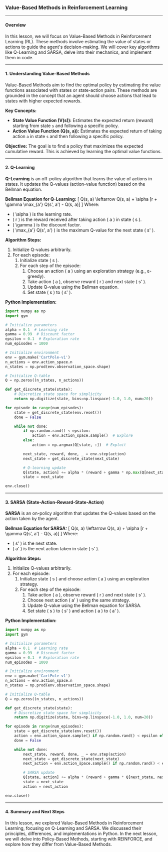 ### Value-Based Methods in Reinforcement Learning

---

#### Overview

In this lesson, we will focus on Value-Based Methods in Reinforcement Learning (RL). These methods involve estimating the value of states or actions to guide the agent's decision-making. We will cover key algorithms like Q-Learning and SARSA, delve into their mechanics, and implement them in code.

---

#### 1. Understanding Value-Based Methods

Value-Based Methods aim to find the optimal policy by estimating the value functions associated with states or state-action pairs. These methods are grounded in the concept that an agent should choose actions that lead to states with higher expected rewards.

**Key Concepts:**

- **State Value Function (V(s)):** Estimates the expected return (reward) starting from state `s` and following a specific policy.
- **Action Value Function (Q(s, a)):** Estimates the expected return of taking action `a` in state `s` and then following a specific policy.

**Objective:**
The goal is to find a policy that maximizes the expected cumulative reward. This is achieved by learning the optimal value functions.

---

#### 2. Q-Learning

**Q-Learning** is an off-policy algorithm that learns the value of actions in states. It updates the Q-values (action-value function) based on the Bellman equation.

**Bellman Equation for Q-Learning:**
\[ Q(s, a) \leftarrow Q(s, a) + \alpha [r + \gamma \max_{a'} Q(s', a') - Q(s, a)] \]
Where:

- \( \alpha \) is the learning rate.
- \( r \) is the reward received after taking action \( a \) in state \( s \).
- \( \gamma \) is the discount factor.
- \( \max\_{a'} Q(s', a') \) is the maximum Q-value for the next state \( s' \).

**Algorithm Steps:**

1. Initialize Q-values arbitrarily.
2. For each episode:
   1. Initialize state \( s \).
   2. For each step of the episode:
      1. Choose an action \( a \) using an exploration strategy (e.g., ε-greedy).
      2. Take action \( a \), observe reward \( r \) and next state \( s' \).
      3. Update Q-value using the Bellman equation.
      4. Set state \( s \) to \( s' \).

**Python Implementation:**

```python
import numpy as np
import gym

# Initialize parameters
alpha = 0.1  # Learning rate
gamma = 0.99  # Discount factor
epsilon = 0.1  # Exploration rate
num_episodes = 1000

# Initialize environment
env = gym.make('CartPole-v1')
n_actions = env.action_space.n
n_states = np.prod(env.observation_space.shape)

# Initialize Q-table
Q = np.zeros((n_states, n_actions))

def get_discrete_state(state):
    # Discretize state space for simplicity
    return np.digitize(state, bins=np.linspace(-1.0, 1.0, num=20))

for episode in range(num_episodes):
    state = get_discrete_state(env.reset())
    done = False

    while not done:
        if np.random.rand() < epsilon:
            action = env.action_space.sample()  # Explore
        else:
            action = np.argmax(Q[state, :])  # Exploit

        next_state, reward, done, _ = env.step(action)
        next_state = get_discrete_state(next_state)

        # Q-learning update
        Q[state, action] += alpha * (reward + gamma * np.max(Q[next_state, :]) - Q[state, action])
        state = next_state

env.close()
```

---

#### 3. SARSA (State-Action-Reward-State-Action)

**SARSA** is an on-policy algorithm that updates the Q-values based on the action taken by the agent.

**Bellman Equation for SARSA:**
\[ Q(s, a) \leftarrow Q(s, a) + \alpha [r + \gamma Q(s', a') - Q(s, a)] \]
Where:

- \( s' \) is the next state.
- \( a' \) is the next action taken in state \( s' \).

**Algorithm Steps:**

1. Initialize Q-values arbitrarily.
2. For each episode:
   1. Initialize state \( s \) and choose action \( a \) using an exploration strategy.
   2. For each step of the episode:
      1. Take action \( a \), observe reward \( r \) and next state \( s' \).
      2. Choose next action \( a' \) using the same strategy.
      3. Update Q-value using the Bellman equation for SARSA.
      4. Set state \( s \) to \( s' \) and action \( a \) to \( a' \).

**Python Implementation:**

```python
import numpy as np
import gym

# Initialize parameters
alpha = 0.1  # Learning rate
gamma = 0.99  # Discount factor
epsilon = 0.1  # Exploration rate
num_episodes = 1000

# Initialize environment
env = gym.make('CartPole-v1')
n_actions = env.action_space.n
n_states = np.prod(env.observation_space.shape)

# Initialize Q-table
Q = np.zeros((n_states, n_actions))

def get_discrete_state(state):
    # Discretize state space for simplicity
    return np.digitize(state, bins=np.linspace(-1.0, 1.0, num=20))

for episode in range(num_episodes):
    state = get_discrete_state(env.reset())
    action = env.action_space.sample() if np.random.rand() < epsilon else np.argmax(Q[state, :])
    done = False

    while not done:
        next_state, reward, done, _ = env.step(action)
        next_state = get_discrete_state(next_state)
        next_action = env.action_space.sample() if np.random.rand() < epsilon else np.argmax(Q[next_state, :])

        # SARSA update
        Q[state, action] += alpha * (reward + gamma * Q[next_state, next_action] - Q[state, action])
        state = next_state
        action = next_action

env.close()
```

---

#### 4. Summary and Next Steps

In this lesson, we explored Value-Based Methods in Reinforcement Learning, focusing on Q-Learning and SARSA. We discussed their principles, differences, and implementations in Python. In the next lesson, we will delve into Policy-Based Methods, starting with REINFORCE, and explore how they differ from Value-Based Methods.
